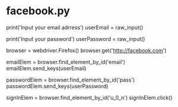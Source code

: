 # facebook.py

print('Input your email adrress')
userEmail = raw_input()

print('Input your password')
userPassword = raw_input()

browser = webdriver.Firefox()
browser.get('http://facebook.com')

emailElem = browser.find_element_by_id('email')
emailElem.send_keys(userEmail)


passwordElem = browser.find_element_by_id('pass')
passwordElem.send_keys(userPassword)

signInElem = browser.find_element_by_id('u_0_n')
signInElem.click()


<!--code should be saved somewhere (for example desktop) as facebook.py
when opening it in terminal or cmd, go to where ever facebook.py is saved at and type python facebook.py
